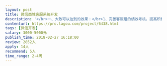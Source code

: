 ```yaml
---                
layout: post       
title: 微信商城客服系统开发           
description: '</br>一、大致可以达到的效果：</br>1、完善客服组的绩效考核，提高积极性，优化每个人的工作</br>2、售前、售后或者分产品指派给专人，每个人定期专门负责几个产品，提高客户的接待体验</br>3、有自动回复，一些简单的问题，都能得到最及时的相应</br>4、售前引导，进一步转化订单</br>5、数据可查，进一步优化工作（提高满意度，了解高峰时段、合理排班等等）</br>二、需要人才：</br>1.微信公众平台开发经验人员（1个，主要用来做客服系统对接）</br>2.微信小程序开发经验人员（开发电商系统 如果使用开源的 ，1-2个；否则待定）</br>3.服务器人员1个（对接微信公众平台）</br>'     
contenturl: https://pro.lagou.com/project/6438.html      
tags: [微信开发]            
salary: 3000-5000元          
publish_time: 2018-02-27 16:18:00         
review: 2852人                   
apply: 14人                   
recommend: 5人                   
time_range: 2-4周              
---                 
```

